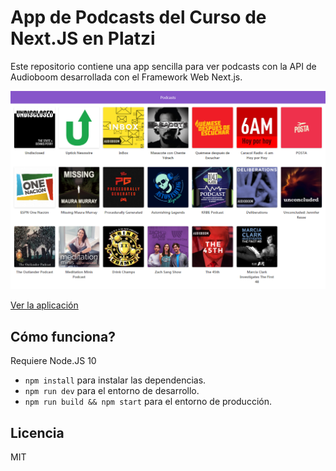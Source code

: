# App de Podcasts del Curso de Next.JS en Platzi

Este repositorio contiene una app sencilla para ver podcasts con la API de Audioboom desarrollada con el Framework Web Next.js.

![Captura de la App](./readme-static/captura.png)

[Ver la aplicación](https://app-podcasts-huthdkasle.now.sh)

## Cómo funciona?

Requiere Node.JS 10

* `npm install` para instalar las dependencias.
* `npm run dev` para el entorno de desarrollo.
* `npm run build && npm start` para el entorno de producción.

## Licencia 

MIT
